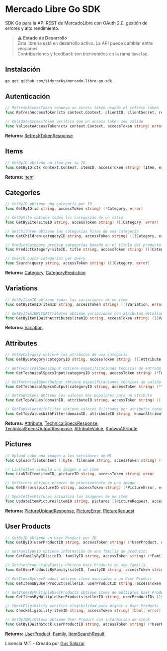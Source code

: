 # Mercado Libre Go SDK

SDK Go para la API REST de MercadoLibre con OAuth 2.0, gestión de errores y alto rendimiento.

> **⚠️ Estado de Desarrollo**  
> Esta librería está en desarrollo activo. La API puede cambiar entre versiones.  
> Contribuciones y feedback son bienvenidos en la rama `develop`.

## Instalación

```bash
go get github.com/tidyrocks/mercado-libre-go-sdk
```

## Autenticación

```go
// RefreshAccessToken renueva un access token usando el refresh token
func RefreshAccessToken(ctx context.Context, clientID, clientSecret, refreshToken string) (*RefreshTokenResponse, error)

// ValidateAccessToken verifica que un access token sea válido
func ValidateAccessToken(ctx context.Context, accessToken string) error
```

**Returns:** [RefreshTokenResponse](auth/types.go#L12)

## Items

```go
// GetByID obtiene un item por su ID
func GetByID(ctx context.Context, itemID, accessToken string) (Item, error)
```

**Returns:** [Item](items/types.go#L6)

## Categories

```go
// GetByID obtiene una categoría por ID
func GetByID(id string, accessToken string) (*Category, error)

// GetBySite obtiene todas las categorías de un sitio
func GetBySite(siteID string, accessToken string) ([]Category, error)

// GetChildren obtiene las categorías hijas de una categoría
func GetChildren(categoryID string, accessToken string) ([]Category, error)

// PredictCategory predice categorías basado en el título del producto
func PredictCategory(siteID, title string, accessToken string) ([]CategoryPrediction, error)

// Search busca categorías por query
func Search(query string, accessToken string) ([]Category, error)
```

**Returns:** [Category](categories/types.go#L4), [CategoryPrediction](categories/types.go#L17)

## Variations

```go
// GetByItemID obtiene todas las variaciones de un item
func GetByItemID(itemID string, accessToken string) ([]Variation, error)

// GetByItemIDWithAttributes obtiene variaciones con atributos detallados
func GetByItemIDWithAttributes(itemID string, accessToken string) ([]Variation, error)
```

**Returns:** [Variation](variations/types.go#L6)

## Attributes

```go
// GetByCategory obtiene los atributos de una categoría
func GetByCategory(categoryID string, accessToken string) ([]Attribute, error)

// GetTechnicalSpecsInput obtiene especificaciones técnicas de entrada
func GetTechnicalSpecsInput(categoryID string, accessToken string) (*TechnicalSpecsResponse, error)

// GetTechnicalSpecsOutput obtiene especificaciones técnicas de salida
func GetTechnicalSpecsOutput(categoryID string, accessToken string) (*TechnicalSpecsOutputResponse, error)

// GetTopValues obtiene los valores más populares para un atributo
func GetTopValues(domainID, attributeID string, accessToken string) ([]AttributeValue, error)

// GetTopValuesWithFilter obtiene valores filtrados por atributos conocidos
func GetTopValuesWithFilter(domainID, attributeID string, knownAttributes []KnownAttribute, accessToken string) ([]AttributeValue, error)
```

**Returns:** [Attribute](attrs/types.go#L4), [TechnicalSpecsResponse](attr_groups/types.go#L4), [TechnicalSpecsOutputResponse](attr_groups/types.go#L23), [AttributeValue](attr_values/types.go#L4), [KnownAttribute](attr_values/types.go#L14)

## Pictures

```go
// Upload sube una imagen a los servidores de ML
func Upload(fileContent []byte, filename string, accessToken string) (*PictureUploadResponse, error)

// LinkToItem vincula una imagen a un item
func LinkToItem(itemID, pictureID string, accessToken string) error

// GetErrors obtiene errores de procesamiento de una imagen
func GetErrors(pictureID string, accessToken string) (*PictureError, error)

// UpdateItemPictures actualiza las imágenes de un item
func UpdateItemPictures(itemID string, pictures []PictureRequest, accessToken string) error
```

**Returns:** [PictureUploadResponse](pictures/types.go#L32), [PictureError](pictures/types.go#L25), [PictureRequest](pictures/types.go#L19)

## User Products

```go
// GetByID obtiene un User Product por ID
func GetByID(userProductID string, accessToken string) (*UserProduct, error)

// GetFamilyByID obtiene información de una familia de productos
func GetFamilyByID(siteID, familyID string, accessToken string) (*Family, error)

// GetUserProductsByFamily obtiene User Products de una familia
func GetUserProductsByFamily(siteID, familyID string, accessToken string) ([]UserProduct, error)

// GetItemsByUserProduct obtiene items asociados a un User Product
func GetItemsByUserProduct(sellerID, userProductID string, accessToken string) (*ItemSearchResult, error)

// GetItemsByMultipleUserProducts obtiene items de múltiples User Products
func GetItemsByMultipleUserProducts(sellerID string, userProductIDs []string, accessToken string) (*ItemSearchResult, error)

// CheckEligibility verifica elegibilidad para migrar a User Products
func CheckEligibility(itemID string, accessToken string) (bool, error)

// GetByIDWithStock obtiene User Product con información de stock
func GetByIDWithStock(userProductID string, accessToken string) (*UserProduct, error)
```

**Returns:** [UserProduct](user_products/types.go#L6), [Family](user_products/types.go#L45), [ItemSearchResult](user_products/types.go#L25)

Licencia MIT - Creado por [Gus Salazar](https://www.linkedin.com/in/gussalazar/)